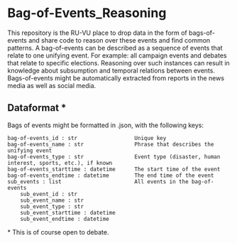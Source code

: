# Bag-of-Events_Reasoning
This repository is the RU-VU place to drop data in the form of bags-of-events and share code to reason over these events and find common patterns. A bag-of-events can be described as a sequence of events that relate to one unifying event. For example: all campaign events and debates that relate to specific elections. Reasoning over such instances can result in knowledge about subsumption and temporal relations between events. Bags-of-events might be automatically extracted from reports in the news media as well as social media.  

## Dataformat *
Bags of events might be formatted in .json, with the following keys:

    bag-of-events_id : str                  Unique key 
    bag-of-events_name : str                Phrase that describes the unifying event 
    bag-of-events_type : str                Event type (disaster, human interest, sports, etc.), if known 
    bag-of-events_starttime : datetime      The start time of the event 
    bag-of-events_endtime : datetime        The end time of the event 
    sub_events : list                       All events in the bag-of-events 
        sub_event_id : str
        sub_event_name : str
        sub_event_type : str
        sub_event_starttime : datetime
        sub_event_endtime : datetime

\* This is of course open to debate. 
